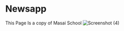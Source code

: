 # Newsapp
This Page Is a copy of Masai School
![Screenshot (4)](https://github.com/Iqrabi123/Newsapp/assets/170875211/12b47c8c-a13c-47fb-a905-d7dfe2e4f0a4)
